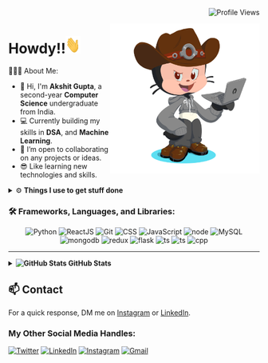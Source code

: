 <p align="right">
  <img src="https://komarev.com/ghpvc/?username=Akhsitguptaa&label=PROFILE+VIEWS&color=brightgreen&style=flat" alt="Profile Views" />
</p>

<img align="right" alt="coding" width="300" src="https://github.com/Akshitguptaa/Akshitguptaa/blob/main/octocat-1716823406736.png">

<h1 align="left">
   Howdy!!<img src="https://github.com/Akshitguptaa/Akshitguptaa/blob/main/Hi.gif" width="29" height="35" alt="Hi"> 
</h1>

👨🏻‍💻 About Me:

- 🏦 Hi, I'm **Akshit Gupta**, a second-year **Computer Science** undergraduate from India.
- 💻 Currently building my skills in **DSA**, and **Machine Learning**.
- 🫠 I’m open to collaborating on any projects or ideas.
- 😎 Like learning new technologies and skills.

<details>
<summary>⚙️ <b> Things I use to get stuff done</b></summary>
  	<ul>
  	   <li><b>OS:</b> Windows 11 and Kali Linux </li>
  	   <li><b>Browser: </b> Chrome, Brave and Tor</li>
	     <li><b>Code Editor:</b> VSCode, Gvim(do not judge) </li>
	     <li><b>For Updates:</b> Linkedin </li>
	     <li><b>chatting:</b> Instagram </li>
	    <br />
	</ul>
</details>

### 🛠️ Frameworks, Languages, and Libraries:

<p align="center">
  <img src="https://www.vectorlogo.zone/logos/python/python-icon.svg" alt="Python" width="55" height="55"/>
  <img src="https://www.vectorlogo.zone/logos/reactjs/reactjs-icon.svg" alt="ReactJS" width="55" height="55"/>
  <img src="https://www.vectorlogo.zone/logos/git-scm/git-scm-icon.svg" alt="Git" width="55" height="55"/>
  <img src="https://www.vectorlogo.zone/logos/w3_css/w3_css-official.svg" alt="CSS" width="55" height="55"/>
  <img src="https://www.vectorlogo.zone/logos/javascript/javascript-icon.svg" alt="JavaScript" width="45" height="55"/>
  <img src="https://www.vectorlogo.zone/logos/nodejs/nodejs-icon.svg" alt="node" width="45" height="55"/>
  <img src="https://www.vectorlogo.zone/logos/mysql/mysql-icon.svg" alt="MySQL" width="45" height="55"/>
  <img src="https://www.vectorlogo.zone/logos/mongodb/mongodb-icon.svg" alt="mongodb" width="45" height="55"/>
  <img src="https://www.vectorlogo.zone/logos/js_redux/js_redux-icon.svg" alt="redux" width="55" height="55"/>
  <img src="https://upload.vectorlogo.zone/logos/pocoo_flask/images/43cac197-e0f7-4a21-aeb0-99ba4b49ce3e.svg" alt="flask" width="55" height="55"/>
  <img src="https://www.vectorlogo.zone/logos/typescriptlang/typescriptlang-icon.svg" alt="ts" width="55" height="55"/>
  <img src="https://www.vectorlogo.zone/logos/tailwindcss/tailwindcss-icon.svg" alt="ts" width="55" height="55"/>
  <img src="https://img.icons8.com/?size=100&id=40669&format=png&color=000000" alt="cpp" width="55" height="55"/>
</p>

---


<details>
  <summary><strong><img src='https://media1.giphy.com/media/du3J3cXyzhj75IOgvA/giphy.gif?cid=ecf05e47x2g034i9pzwtzzsd3xgg2w9nr94t4tflbbgo3008&rid=giphy.gif' width='25' alt="GitHub Stats"> GitHub Stats</strong></summary>
  
  ![Akshit's GitHub Stats](https://github-readme-stats.vercel.app/api?username=akshitguptaa&show_icons=true&title_color=ffc857&icon_color=8ac926&text_color=daf7dc&bg_color=151515&hide=issues&count_private=true&include_all_commits=true)
  
  [![Top Langs](https://github-readme-stats.vercel.app/api/top-langs/?username=akshitguptaa&layout=compact&text_color=daf7dc&bg_color=151515&hide=css,html,php)](https://github.com/anuraghazra/github-readme-stats)
  
  [![GitHub Streak](https://github-readme-streak-stats.herokuapp.com/?user=akshitguptaa&theme=dark)](https://git.io/streak-stats)
</details>


## 📫 Contact

For a quick response, DM me on [Instagram](https://www.instagram.com/akshitg_05/) or [LinkedIn](https://www.linkedin.com/in/akshit-gupta-845584222/).

### My Other Social Media Handles:

<p align="left">
  <a href="https://twitter.com/Akshit82813613" target="_blank"><img height="30" src="https://www.vectorlogo.zone/logos/twitter/twitter-tile.svg" alt="Twitter"></a>
  <a href="https://www.linkedin.com/in/akshit-gupta-845584222/" target="_blank"><img height="30" src="https://www.vectorlogo.zone/logos/linkedin/linkedin-tile.svg" alt="LinkedIn"></a>
  <a href="https://www.instagram.com/akshitg_05/" target="_blank"><img height="30" src="https://www.vectorlogo.zone/logos/instagram/instagram-icon.svg" alt="Instagram"></a>
  <a href="mailto:akshitguptaa29@gmail.com" target="_blank"><img height="30" src="https://www.vectorlogo.zone/logos/gmail/gmail-tile.svg" alt="Gmail"></a>
</p>

<!--
```
████████████████████████████████████████████████████████████  ██╗  ██╗███████╗██╗     ██╗      ██████╗
████████████████████████████████████████████████████████████  ██║  ██║██╔════╝██║     ██║     ██╔═══██╗
███████████████████████████████████`.        ╙██████████████  ███████║█████╗  ██║     ██║     ██║   ██║
████████████████████████████████▀  ¿▓▓▓▓▓▓▓▓▄/ "████████████  ██╔══██║██╔══╝  ██║     ██║     ██║   ██║
██████████████████████████████▀.  ▓▓▓▓▓▓▓▓▓▓▓▓   ▐██████████  ██║  ██║███████╗███████╗███████╗╚██████╔╝▄█╗
██████████████████████████████ `  ▓▓▓▓▓▓▓▓▓▓▓▓  ` ██████████  ╚═╝  ╚═╝╚══════╝╚══════╝╚══════╝ ╚═════╝ ╚═╝
██████████████████████████████ `  ▓▓▓▓▓▓▓▓▓▓▓▓   ▄██████████
▀██████████████████████████████▌  ▀▀▓▓▓▓▓▓▓▌╓╖. ████████████  ███╗   ██╗██╗ ██████╗███████╗  ████████╗ ██████╗
█▄▀██████████████████████████████▄ ╩╦╙▀▀▀▀▀ ╣`,█████████████  ████╗  ██║██║██╔════╝██╔════╝  ╚══██╔══╝██╔═══██╗
▄▀█▄╙█████████████████████▀▀▀▀█████▄▄ .... ,▄███████▀███████  ██╔██╗ ██║██║██║     █████╗       ██║   ██║   ██║
██▄▀█▄╙█████████████████▀  ╪╢%╦══~╓,└ ╚▒▒▒ ╙▀|,╓╓═╤H   ▀████  ██║╚██╗██║██║██║     ██╔══╝       ██║   ██║   ██║
█▀▀▀-▀█▌▄▀█████████████   ║▒▒▒▒▒▒▒▒▒▒╢╦ ╘ -╣▒▒▒▒▒▒▒▒▒╢╕   ▀█  ██║ ╚████║██║╚██████╗███████╗     ██║   ╚██████╔╝
██▄▀██└║▄▄▄████████████▄          ═╕╕╕╕╕═╕═══════       ▄▄▄▄  ╚═╝  ╚═══╝╚═╝ ╚═════╝╚══════╝     ╚═╝    ╚═════╝
████▄▀█▌║███  ████████▌         ╕   ╩▒▒▒▒▒▒▒▒▒Ñ          ███
██████▌Ö▓▌   ▀██████████`╔▒▒╣ █ ▒▒m   ╚▒╢▒▒▒╩ -╣▒ ▌ ▒▒▒ ████  ███╗   ███╗███████╗███████╗████████╗  ██╗   ██╗ ██████╗ ██╗   ██╗
████ -"" ∞╙,▀.╙▀███████╜ ▒▒▒ ▄█ Ñ   -   S.  ═▒▒▒▒ █ ║▒▒╕└███  ████╗ ████║██╔════╝██╔════╝╚══██╔══╝  ╚██╗ ██╔╝██╔═══██╗██║   ██║
████████▄ -«   ∞▄.▀",╓═     ╒██   ═╣▒▒ `Ñ╛        █▌ ▒▒▒ ███  ██╔████╔██║█████╗  █████╗     ██║      ╚████╔╝ ██║   ██║██║   ██║
█████████▌ º     ╤╣▒╣╩^",▄▄███▀  ▒▒╣"     ''''''' ▀▀     `██  ██║╚██╔╝██║██╔══╝  ██╔══╝     ██║       ╚██╔╝  ██║   ██║██║   ██║
█████████  ▌       ▄▄████████─         ---------    L'▒▒▒ ██  ██║ ╚═╝ ██║███████╗███████╗   ██║        ██║   ╚██████╔╝╚██████╔╝
▀▀▀▀▀▀▀▀▀▀▀▀▀-     ▀▀▀▀▀▀▀▀▀▀       '╧╧╧╧╧╧╧╧╧`     ╚ ╧╧╧- ▀  ╚═╝     ╚═╝╚══════╝╚══════╝   ╚═╝        ╚═╝    ╚═════╝  ╚═════╝
```
-->
<br><br>     

